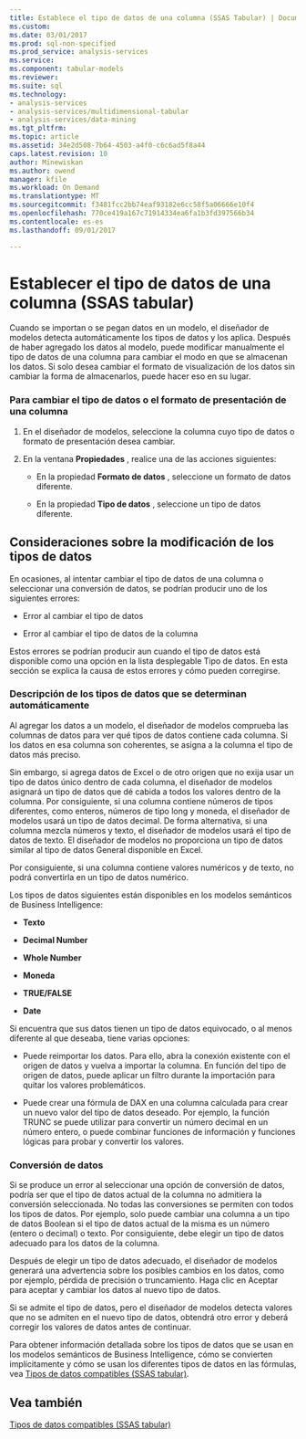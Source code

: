```yaml
---
title: Establece el tipo de datos de una columna (SSAS Tabular) | Documentos de Microsoft
ms.custom: 
ms.date: 03/01/2017
ms.prod: sql-non-specified
ms.prod_service: analysis-services
ms.service: 
ms.component: tabular-models
ms.reviewer: 
ms.suite: sql
ms.technology:
- analysis-services
- analysis-services/multidimensional-tabular
- analysis-services/data-mining
ms.tgt_pltfrm: 
ms.topic: article
ms.assetid: 34e2d508-7b64-4503-a4f0-c6c6ad5f8a44
caps.latest.revision: 10
author: Minewiskan
ms.author: owend
manager: kfile
ms.workload: On Demand
ms.translationtype: MT
ms.sourcegitcommit: f3481fcc2bb74eaf93182e6cc58f5a06666e10f4
ms.openlocfilehash: 770ce419a167c71914334ea6fa1b3fd397566b34
ms.contentlocale: es-es
ms.lasthandoff: 09/01/2017

---
```

# <a name="set-the-data-type-of-a-column-ssas-tabular"></a>Establecer el tipo de datos de una columna (SSAS tabular)
  Cuando se importan o se pegan datos en un modelo, el diseñador de modelos detecta automáticamente los tipos de datos y los aplica. Después de haber agregado los datos al modelo, puede modificar manualmente el tipo de datos de una columna para cambiar el modo en que se almacenan los datos. Si solo desea cambiar el formato de visualización de los datos sin cambiar la forma de almacenarlos, puede hacer eso en su lugar.  
  
### <a name="to-change-the-data-type-or-display-format-for-a-column"></a>Para cambiar el tipo de datos o el formato de presentación de una columna  
  
1.  En el diseñador de modelos, seleccione la columna cuyo tipo de datos o formato de presentación desea cambiar.  
  
2.  En la ventana **Propiedades** , realice una de las acciones siguientes:  
  
    -   En la propiedad **Formato de datos** , seleccione un formato de datos diferente.  
  
    -   En la propiedad **Tipo de datos** , seleccione un tipo de datos diferente.  
  
## <a name="considerations-when-changing-data-types"></a>Consideraciones sobre la modificación de los tipos de datos  
 En ocasiones, al intentar cambiar el tipo de datos de una columna o seleccionar una conversión de datos, se podrían producir uno de los siguientes errores:  
  
-   Error al cambiar el tipo de datos  
  
-   Error al cambiar el tipo de datos de la columna  
  
 Estos errores se podrían producir aun cuando el tipo de datos está disponible como una opción en la lista desplegable Tipo de datos. En esta sección se explica la causa de estos errores y cómo pueden corregirse.  
  
### <a name="understanding-automatically-determined-data-types"></a>Descripción de los tipos de datos que se determinan automáticamente  
 Al agregar los datos a un modelo, el diseñador de modelos comprueba las columnas de datos para ver qué tipos de datos contiene cada columna. Si los datos en esa columna son coherentes, se asigna a la columna el tipo de datos más preciso.  
  
 Sin embargo, si agrega datos de Excel o de otro origen que no exija usar un tipo de datos único dentro de cada columna, el diseñador de modelos asignará un tipo de datos que dé cabida a todos los valores dentro de la columna. Por consiguiente, si una columna contiene números de tipos diferentes, como enteros, números de tipo long y moneda, el diseñador de modelos usará un tipo de datos decimal. De forma alternativa, si una columna mezcla números y texto, el diseñador de modelos usará el tipo de datos de texto. El diseñador de modelos no proporciona un tipo de datos similar al tipo de datos General disponible en Excel.  
  
 Por consiguiente, si una columna contiene valores numéricos y de texto, no podrá convertirla en un tipo de datos numérico.  
  
 Los tipos de datos siguientes están disponibles en los modelos semánticos de Business Intelligence:  
  
-   **Texto**  
  
-   **Decimal Number**  
  
-   **Whole Number**  
  
-   **Moneda**  
  
-   **TRUE/FALSE**  
  
-   **Date**  
  
 Si encuentra que sus datos tienen un tipo de datos equivocado, o al menos diferente al que deseaba, tiene varias opciones:  
  
-   Puede reimportar los datos. Para ello, abra la conexión existente con el origen de datos y vuelva a importar la columna. En función del tipo de origen de datos, puede aplicar un filtro durante la importación para quitar los valores problemáticos.  
  
-   Puede crear una fórmula de DAX en una columna calculada para crear un nuevo valor del tipo de datos deseado. Por ejemplo, la función TRUNC se puede utilizar para convertir un número decimal en un número entero, o puede combinar funciones de información y funciones lógicas para probar y convertir los valores.  
  
### <a name="understanding-data-conversion"></a>Conversión de datos  
 Si se produce un error al seleccionar una opción de conversión de datos, podría ser que el tipo de datos actual de la columna no admitiera la conversión seleccionada. No todas las conversiones se permiten con todos los tipos de datos. Por ejemplo, solo puede cambiar una columna a un tipo de datos Boolean si el tipo de datos actual de la misma es un número (entero o decimal) o texto. Por consiguiente, debe elegir un tipo de datos adecuado para los datos de la columna.  
  
 Después de elegir un tipo de datos adecuado, el diseñador de modelos generará una advertencia sobre los posibles cambios en los datos, como por ejemplo, pérdida de precisión o truncamiento. Haga clic en Aceptar para aceptar y cambiar los datos al nuevo tipo de datos.  
  
 Si se admite el tipo de datos, pero el diseñador de modelos detecta valores que no se admiten en el nuevo tipo de datos, obtendrá otro error y deberá corregir los valores de datos antes de continuar.  
  
 Para obtener información detallada sobre los tipos de datos que se usan en los modelos semánticos de Business Intelligence, cómo se convierten implícitamente y cómo se usan los diferentes tipos de datos en las fórmulas, vea [Tipos de datos compatibles &#40;SSAS tabular&#41;](../../analysis-services/tabular-models/data-types-supported-ssas-tabular.md).  
  
## <a name="see-also"></a>Vea también  
 [Tipos de datos compatibles &#40;SSAS tabular&#41;](../../analysis-services/tabular-models/data-types-supported-ssas-tabular.md)  
  
  

